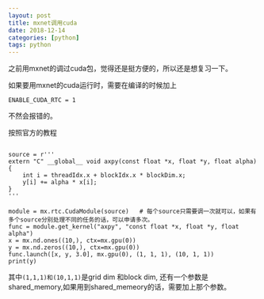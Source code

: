 ```yaml
---
layout: post
title: mxnet调用cuda
date: 2018-12-14
categories: [python]
tags: python
---
```

<!--more-->


之前用mxnet的调过cuda包，觉得还是挺方便的，所以还是想复习一下。

如果要用mxnet的cuda运行时，需要在编译的时候加上

```
ENABLE_CUDA_RTC = 1
```

不然会报错的。

按照官方的教程

```

source = r'''
extern "C" __global__ void axpy(const float *x, float *y, float alpha) {
    int i = threadIdx.x + blockIdx.x * blockDim.x;
    y[i] += alpha * x[i];
}
'''

module = mx.rtc.CudaModule(source)   # 每个source只需要调一次就可以，如果有多个source分别处理不同的任务的话，可以申请多次。
func = module.get_kernel("axpy", "const float *x, float *y, float alpha")
x = mx.nd.ones((10,), ctx=mx.gpu(0))
y = mx.nd.zeros((10,), ctx=mx.gpu(0))
func.launch([x, y, 3.0], mx.gpu(0), (1, 1, 1), (10, 1, 1))
print(y)

```

其中`(1,1,1)和(10,1,1)`是grid dim 和block dim, 还有一个参数是shared_memory,如果用到shared_memeory的话，需要加上那个参数。


